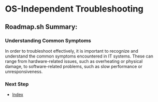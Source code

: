 # OS-Independent Troubleshooting
## Roadmap.sh Summary:
### Understanding Common Symptoms
In order to troubleshoot effectively, it is important to recognize and understand the common symptoms encountered in IT systems. These can range from hardware-related issues, such as overheating or physical damage, to software-related problems, such as slow performance or unresponsiveness.



### Next Step
- [Index](https://github.com/Sisu-Sus/CyberSec-RoadMap/blob/main/index.md)
